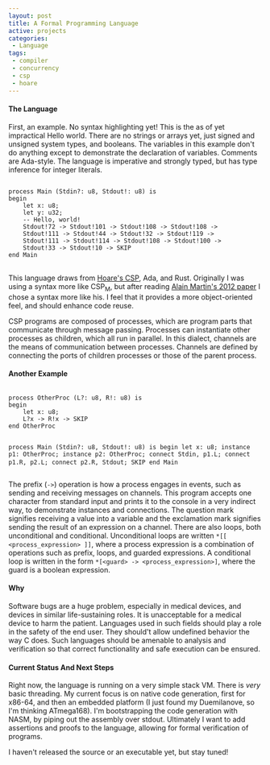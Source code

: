 ```yaml
---
layout: post
title: A Formal Programming Language
active: projects
categories:
 - Language
tags:
 - compiler
 - concurrency
 - csp
 - hoare
---
```


#### The Language
First, an example. No syntax highlighting yet! This is the as of yet impractical Hello world. There are no strings or arrays yet, just signed and unsigned system types, and booleans. The variables in this example don't do anything except to demonstrate the declaration of variables. Comments are Ada-style. The language is imperative and strongly typed, but has type inference for integer literals. 

<div class="highlight">
<pre>
<code>
process Main (Stdin?: u8, Stdout!: u8) is
begin
	let x: u8;
	let y: u32;
	-- Hello, world!
	Stdout!72 -> Stdout!101 -> Stdout!108 -> Stdout!108 ->
	Stdout!111 -> Stdout!44 -> Stdout!32 -> Stdout!119 -> 
	Stdout!111 -> Stdout!114 -> Stdout!108 -> Stdout!100 ->
	Stdout!33 -> Stdout!10 -> SKIP
end Main
</code>
</pre>
</div>

This language draws from [Hoare's CSP](https://en.wikipedia.org/wiki/Communicating_sequential_processes), Ada, and Rust. Originally I was using a syntax more like CSP<sub>M</sub>, but after reading [Alain Martin's 2012 paper](http://www.async.caltech.edu/Pubs/PDF/chpasync2012.pdf) I chose a syntax more like his. I feel that it provides a more object-oriented feel, and should enhance code reuse. 

CSP programs are composed of processes, which are program parts that communicate through message passing. Processes can instantiate other processes as children, which all run in parallel. In this dialect, channels are the means of communication between processes. Channels are defined by connecting the ports of children processes or those of the parent process. 


#### Another Example

<div class="highlight">
<pre>
<code>
process OtherProc (L?: u8, R!: u8) is
begin
	let x: u8;
	L?x -> R!x -> SKIP
end OtherProc

process Main (Stdin?: u8, Stdout!: u8) is
begin
	let x: u8;
	instance p1: OtherProc;
	instance p2: OtherProc;
	connect Stdin, p1.L;
	connect p1.R, p2.L;
	connect p2.R, Stdout;
	SKIP
end Main
</code>
</pre>
</div>

The prefix (```->```) operation is how a process engages in events, such as sending and receiving messages on channels. This program accepts one character from standard input and prints it to the console in a very indirect way, to demonstrate instances and connections. The question mark signifies receiving a value into a variable and the exclamation mark signifies sending the result of an expression on a channel. There are also loops, both unconditional and conditional. Unconditional loops are written ```*[[ <process_expression> ]]```, where a process expression is a combination of operations such as prefix, loops, and guarded expressions. A conditional loop is written in the form ```*[<guard> -> <process_expression>]```, where the guard is a boolean expression. 

#### Why

Software bugs are a huge problem, especially in medical devices, and devices in similar life-sustaining roles. It is unacceptable for a medical device to harm the patient. Languages used in such fields should play a role in the safety of the end user. They should't allow undefined behavior the way C does. Such languages should be amenable to analysis and verification so that correct functionality and safe execution can be ensured. 

#### Current Status And Next Steps

Right now, the language is running on a very simple stack VM. There is _very_ basic threading. My current focus is on native code generation, first for x86-64, and then an embedded platform (I just found my Duemilanove, so I'm thinking ATmega168). I'm bootstrapping the code generation with NASM, by piping out the assembly over stdout. Ultimately I want to add assertions and proofs to the language, allowing for formal verification of programs. 

I haven't released the source or an executable yet, but stay tuned!

